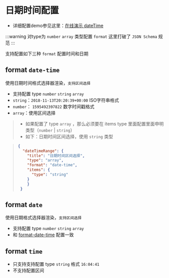 # 日期时间配置
* 详细配置demo参见这里：[在线演示 dateTime](https://form.lljj.me/#/demo?type=Date-DateTime)

:::warning
对type为 `number` `array` 类型配置 `format` 这里打破了 `JSON Schema` 规范
:::

支持配置如下三种 `format` 配置时间和日期

## format `date-time`
使用日期时间格式选择器渲染，`支持区间选择`

* 支持配置 type `number` `string` `array`
* `string`：`2018-11-13T20:20:39+00:00` ISO字符串格式
* `number`： `1595492397822` 数字时间戳格式
* `array`：使用区间选择

>* 如果配置了 type `array` ，那么必须要在 items type 里面配置里面申明类型（`number` | `string`）
>* 如下：日期时间区间选择，使用 `string` 类型

> ```json
> {
>   "dateTimeRange": {
>     "title": "日期时间区间选择",
>     "type": "array",
>     "format": "date-time",
>     "items": {
>       "type": "string"
>     }
>     }
>  }
> ```

## format `date`
使用日期格式选择器渲染，`支持区间选择`

* 支持配置 type `number` `string` `array`
* 和 [format-date-time](#format-date-time) 配置一致

## format `time`
* 只支持支持配置 type `string` 格式 `16:04:41`
* 不支持配置区间
